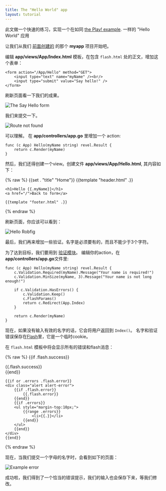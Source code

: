 ```yaml
---
title: The "Hello World" app
layout: tutorial
---
```


此文做一个快速的练习，实现一个在如同
[the Play! example](http://www.playframework.org/documentation/1.2.4/firstapp).
一样的 "Hello World" 应用

让我们从我们 [前面创建的](createapp.html) 的那个 **myapp** 项目开始吧。

编辑 **app/views/App/Index.html** 模板，在包含 `flash.html` 处的正文，增加这个表单：

	<form action="/App/Hello" method="GET">
	    <input type="text" name="myName" /><br/>
	    <input type="submit" value="Say hello!" />
	</form>

刷新页面看一下我们的成果。

![The Say Hello form](../img/AlohaForm.png)

我们来提交一下。

![Route not found](../img/HelloRouteNotFound.png)

可以理解。 在 **app/controllers/app.go** 里增加一个 action:

	func (c App) Hello(myName string) revel.Result {
		return c.Render(myName)
	}


然后，我们还得创建一个view。创建文件 **app/views/App/Hello.html**, 其内容如下：

{% raw %}
	{{set . "title" "Home"}}
	{{template "header.html" .}}

	<h1>Hello {{.myName}}</h1>
	<a href="/">Back to form</a>

	{{template "footer.html" .}}
{% endraw %}

刷新页面，你应该可以看到：

![Hello Robfig](../img/HelloRobfig.png)

最后，我们再来增加一些验证。名字是必须要有的，而且不能少于3个字符。

为了达到目标，我们要用到 [验证模块](../manual/validation.html)。
编辑你的action，在 **app/controllers/app.go**文件里:

	func (c App) Hello(myName string) revel.Result {
		c.Validation.Required(myName).Message("Your name is required!")
		c.Validation.MinSize(myName, 3).Message("Your name is not long enough!")

		if c.Validation.HasErrors() {
			c.Validation.Keep()
			c.FlashParams()
			return c.Redirect(App.Index)
		}

		return c.Render(myName)
	}

现在，如果没有输入有效的名字的话，它会将用户返回到 `Index()`。
名字和验证错误保存在[Flash](../manual/sessionflash.html)里，它是一个临时cookie。

在 `flash.html` 模板中将会显示所有的错误和flash消息：

{% raw %}
	{{if .flash.success}}
	<div class="alert alert-success">
		{{.flash.success}}
	</div>
	{{end}}

	{{if or .errors .flash.error}}
	<div class="alert alert-error">
		{{if .flash.error}}
			{{.flash.error}}
		{{end}}
		{{if .errors}}
		<ul style="margin-top:10px;">
			{{range .errors}}
				<li>{{.}}</li>
			{{end}}
		</ul>
		{{end}}
	</div>
	{{end}}
{% endraw %}

现在，当我们提交一个字母的名字时，会看到如下的页面：

![Example error](../img/HelloNameNotLongEnough.png)

成功啦，我们得到了一个恰当的错误提示，我们的输入也会保存下来，等我们修改。
